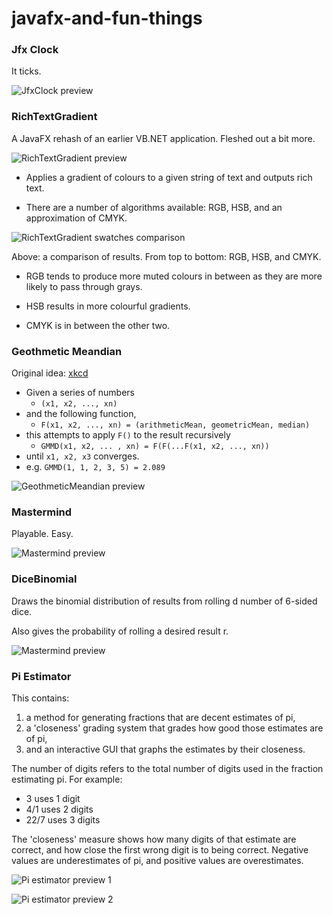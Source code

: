 # javafx-and-fun-things

### Jfx Clock
It ticks.

![JfxClock preview](https://github.com/uncleankiwi/javafx-and-fun-things/blob/master/previews/JfxClock.PNG)

### RichTextGradient
A JavaFX rehash of an earlier VB.NET application. Fleshed out a bit more.

![RichTextGradient preview](https://github.com/uncleankiwi/javafx-and-fun-things/blob/master/previews/RTG.PNG)

- Applies a gradient of colours to a given string of text and outputs rich text.

- There are a number of algorithms available: RGB, HSB, and an approximation of CMYK.

![RichTextGradient swatches comparison](https://github.com/uncleankiwi/javafx-and-fun-things/blob/master/previews/RTGswatches.png)

Above: a comparison of results. From top to bottom: RGB, HSB, and CMYK.

- RGB tends to produce more muted colours in between as they are more likely to pass through grays.

- HSB results in more colourful gradients.

- CMYK is in between the other two.

### Geothmetic Meandian
Original idea: [xkcd](https://xkcd.com/2435/)

- Given a series of numbers
    - `(x1, x2, ..., xn)`
- and the following function,
   - `F(x1, x2, ..., xn) = (arithmeticMean, geometricMean, median)`
- this attempts to apply `F()` to the result recursively
    - `GMMD(x1, x2, ... , xn) = F(F(...F(x1, x2, ..., xn))`
- until `x1, x2, x3` converges.
- e.g. `GMMD(1, 1, 2, 3, 5) = 2.089`

![GeothmeticMeandian preview](https://github.com/uncleankiwi/javafx-and-fun-things/blob/master/previews/geothmeticmeandian.PNG)

### Mastermind
Playable. Easy.

![Mastermind preview](https://github.com/uncleankiwi/javafx-and-fun-things/blob/master/previews/Mastermind.PNG)

### DiceBinomial
Draws the binomial distribution of results from rolling d number of 6-sided dice.

Also gives the probability of rolling a desired result r.

![Mastermind preview](https://github.com/uncleankiwi/javafx-and-fun-things/blob/master/previews/DiceBinomial.PNG)

### Pi Estimator
This contains:
1. a method for generating fractions that are decent estimates of pi,
2. a 'closeness' grading system that grades how good those estimates are of pi,
3. and an interactive GUI that graphs the estimates by their closeness.

The number of digits refers to the total number of digits used in the fraction estimating pi. For
example:
- 3 uses 1 digit
- 4/1 uses 2 digits
- 22/7 uses 3 digits

The 'closeness' measure shows how many digits of that estimate are correct, and how close the first wrong digit is to being correct.
Negative values are underestimates of pi, and positive values are overestimates.

![Pi estimator preview 1](https://github.com/uncleankiwi/javafx-and-fun-things/blob/master/previews/PiEstimator1.PNG)

![Pi estimator preview 2](https://github.com/uncleankiwi/javafx-and-fun-things/blob/master/previews/PiEstimator2.PNG)